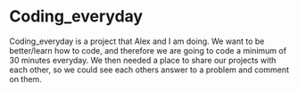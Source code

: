 # Coding_everyday
Coding_everyday is a project that Alex and I am doing.
We want to be better/learn how to code, and therefore we are going to code a minimum of 30 minutes everyday.
We then needed a place to share our projects with each other, so we could see each others answer to a problem and comment on them.
